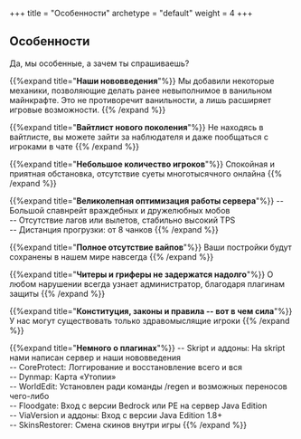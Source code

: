 +++
title = "Особенности"
archetype = "default"
weight = 4
+++

## Особенности
<gray>Да, мы особенные, а зачем ты спрашиваешь?</gray>

<hundred-empty-line></hundred-empty-line>

{{%expand title="**Наши нововведения**"%}}
Мы добавили некоторые механики, позволяющие делать ранее невыполнимое в ванильном майнкрафте. Это не противоречит ванильности, а лишь расширяет игровые возможности. 
{{% /expand %}}

{{%expand title="**Вайтлист нового поколения**"%}}
Не находясь в вайтлисте, вы можете зайти за наблюдателя и даже пообщаться с игроками в чате
{{% /expand %}}

{{%expand title="**Небольшое количество игроков**"%}}
Спокойная и приятная обстановка, отсутствие суеты многотысячного онлайна
{{% /expand %}}

{{%expand title="**Великолепная оптимизация работы сервера**"%}}
-- Большой спавнрейт враждебных и дружелюбных мобов\
-- Отсутствие лагов или вылетов, стабильно высокий TPS\
-- Дистанция прогрузки: от 8 чанков
{{% /expand %}}

{{%expand title="**Полное отсутствие вайпов**"%}}
Ваши постройки будут сохранены в нашем мире навсегда
{{% /expand %}}

{{%expand title="**Читеры и гриферы не задержатся надолго**"%}}
О любом нарушении всегда узнает администратор, благодаря плагинам защиты
{{% /expand %}}

{{%expand title="**Конституция, законы и правила -- вот в чем сила**"%}}
У нас могут существовать только здравомыслящие игроки
{{% /expand %}}

{{%expand title="**Немного о плагинах**"%}}
-- Skript и аддоны: На skript нами написан сервер и наши нововведения\
-- CoreProtect: Логгирование и восстановление всего и вся\
-- Dynmap: Карта «Утопии»\
-- WorldEdit: Установлен ради команды /regen и возможных переносов чего-либо\
-- Floodgate: Вход с версии Bedrock или PE на сервер Java Edition\
-- ViaVersion и аддоны: Вход с версии Java Edition 1.8+\
-- SkinsRestorer: Смена скинов внутри игры
{{% /expand %}}